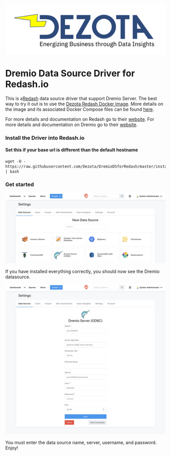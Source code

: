 ![image](https://github.com/Dezota/dockerfiles/raw/master/dezota_logo_sm.png)

# Dremio Data Source Driver for Redash.io

This is a[Redash](https://github.com/getredash/redash) data source driver that support Dremio Server. The best way to try it out is to use the [Dezota Redash Docker Image](https://hub.docker.com/r/dezota/redash/). More details on the image and its associated Docker Compose files can be found [here](https://github.com/Dezota/dockerfiles/tree/master/redash).

For more details and documentation on Redash go to their [website](https://www.redash.io/).
For more details and documentation on Dremio go to their [website](https://www.dremio.com/).

### Install the Driver into Redash.io
#### Set this if your base url is different than the default hostname
```
wget -O - https://raw.githubusercontent.com/Dezota/DremioDSforRedash/master/install_ubuntu.sh | bash
```

### Get started
![image](https://github.com/Dezota/DremioDSforRedash/raw/master/dremio_odbc_newds.jpg)

If you have installed everything correctly, you should now see the Dremio datasource.

![image](https://github.com/Dezota/DremioDSforRedash/raw/master/dremio_odbc_settings.jpg)

You must enter the data source name, server, username, and password.  Enjoy!
